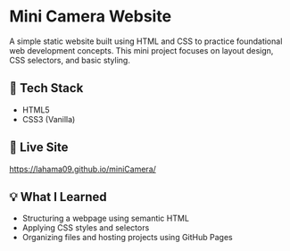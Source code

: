 # Mini Camera Website

A simple static website built using HTML and CSS to practice foundational web development concepts. This mini project focuses on layout design, CSS selectors, and basic styling.

## 🔧 Tech Stack
- HTML5
- CSS3 (Vanilla)

## 🔗 Live Site
https://lahama09.github.io/miniCamera/


## 💡 What I Learned
- Structuring a webpage using semantic HTML
- Applying CSS styles and selectors
- Organizing files and hosting projects using GitHub Pages
